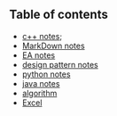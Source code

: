 ## Table of contents
* [c++ notes](https://github.com/zhaojinzhou/notes/blob/master/C%2B%2B%20note.md);
* [MarkDown notes](https://github.com/zhaojinzhou/notes/blob/master/MarkDown_notes.md)
* [EA notes]()
* [design pattern notes]()
* [python notes]()
* [java notes]()
* [algorithm]()
* [Excel]()

